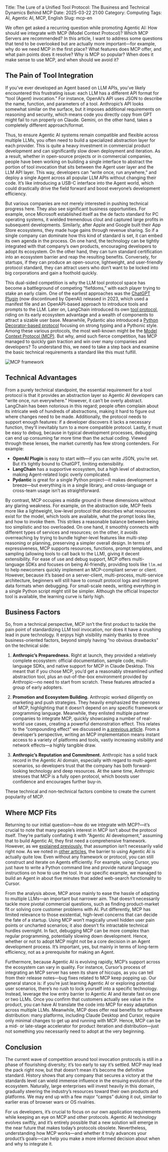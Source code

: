 Title: The Lure of a Unified Tool Protocol: The Business and Technical Dynamics Behind MCP
Date: 2025-03-22 21:00
Category: Computing
Tags: AI, Agentic AI, MCP, English
Slug: mcp-en

We often get asked a recurring question while promoting Agentic AI: How should we integrate with MCP (Model Context Protocol)? Which MCP Servers are recommended? In this article, I want to address some questions that tend to be overlooked but are actually more important—for example, why do we need MCP in the first place? What features does MCP offer, and what pain points does it resolve? Why is MCP so popular? When does it make sense to use MCP, and when should we avoid it?

## The Pain of Tool Integration

If you’ve ever developed an Agent based on LLM APIs, you’ve likely encountered this frustrating issue: each LLM has a different API format for “tool (Agent) invocation.” For instance, OpenAI’s API uses JSON to describe the name, function, and parameters of a tool. Anthropic’s API looks somewhat similar on the surface, but it imposes additional requirements on reasoning and security, which means code you directly copy from GPT might fail to run properly on Claude. Gemini, on the other hand, takes a completely different approach/format.

Thus, to ensure Agentic AI systems remain compatible and flexible across multiple LLMs, you often need to build a specialized abstraction layer for each provider. This is quite a heavy investment in commercial product development and can significantly slow down deployment and iteration. As a result, whether in open-source projects or in commercial companies, people have been working on building a single interface to abstract the portion of tool invocation that sits between the Agent user layer and the LLM API layer. This way, developers can “write once, run anywhere,” and deploy a single Agent across all popular LLM APIs without changing their code. It’s like introducing a USB-C interface into the Agent world, which could drastically drive the field forward and boost everyone’s development efficiency.

But various companies are not merely interested in pushing technical progress here. They also see significant business opportunities. For example, once Microsoft established itself as the de facto standard for PC operating systems, it wielded tremendous clout and captured large profits in subsequent developments. Similarly, after Apple and Google built their App Store ecosystems, they made huge gains through revenue sharing. So if a single company can dominate how this kind of standard is set, it can embed its own agenda in the process. On one hand, the technology can be tightly integrated with that company’s own products, encouraging developers to adopt its ecosystem. On the other hand, they can turn standard certification into an ecosystem barrier and reap the resulting benefits. Conversely, for startups, if they can produce an open-source, lightweight, and user-friendly protocol standard, they can attract users who don’t want to be locked into big corporations and gain a foothold quickly.

This dual-sided competition is why the LLM tool protocol space has become a battleground of competing “fiefdoms,” with each player trying to stake an early claim. One of the earliest approaches was the [ChatGPT Plugin](https://openai.com/index/chatgpt-plugins/) (now discontinued by OpenAI) released in 2023, which used a manifest file and an OpenAPI-based approach to introduce tools and prompts to the LLM. Later on, LangChain introduced its own [tool protocol](https://python.langchain.com/docs/concepts/tools/), riding on its early ecosystem advantage and a wealth of components to attract a sizable user base. Meanwhile, Pydantic also introduced a [Python Decorator-based protocol](https://ai.pydantic.dev/tools/) focusing on strong typing and a Pythonic style. Among these various protocols, the most well-known might be the [Model Context Protocol (MCP)](https://modelcontextprotocol.io/). But why, amid such fierce competition, has MCP managed to quickly gain traction and win over many companies and developers? To understand this, we need to take a step back and examine the basic technical requirements a standard like this must fulfill.

![MCP framework](/images/mcp.jpeg)

## Technical Advantages

From a purely technical standpoint, the essential requirement for a tool protocol is that it provides an abstraction layer so Agentic AI developers can “write once, run everywhere.” However, it can’t be overly abstract. LangChain has been notorious in this regard; people often complain about its intricate web of hundreds of abstractions, making it hard to figure out where changes need to be made. Additionally, the protocol needs to support enough features: if a developer discovers it lacks a necessary function, they’ll inevitably turn to a more compatible protocol. Lastly, it must be easy to debug, because in typical development processes, debugging can end up consuming far more time than the actual coding. Viewed through these lenses, the market currently has few strong contenders. For example:

- **OpenAI Plugin** is easy to start with—if you can write JSON, you’re set. But it’s tightly bound to ChatGPT, limiting extensibility.  
- **LangChain** has a supportive ecosystem, but a high level of abstraction, making Agent-related logic overly complicated.  
- **Pydantic** is great for a single Python project—it makes development a breeze—but everything is in a single library, and cross-language or cross-team usage isn’t as straightforward.

By contrast, MCP occupies a middle ground in these dimensions without any glaring weakness. For example, on the abstraction side, MCP feels more like a lightweight, low-level protocol that describes what resources exist for the model, which tools are available, what the prompt looks like, and how to invoke them. This strikes a reasonable balance between being too simplistic and too overloaded. On one hand, it smoothly connects with different types of services and resources; on the other, it avoids overreaching by trying to bundle higher-level features like multi-step reasoning or planning, preserving a simpler overall design. In terms of expressiveness, MCP supports resources, functions, prompt templates, and sampling (allowing tools to call back to the LLM), giving it decent extensibility. For ease of use and debug support, MCP offers multi-language SDKs and focuses on being AI-friendly, providing tools like `llm.md` to help newcomers quickly implement an MCP-compliant server or client. However, because it’s based on a server-client, multi-process, multi-service architecture, beginners will still have to consult protocol logs and interpret data formats when debugging. For small-scale needs, writing everything in a single Python script might still be simpler. Although the official Inspector tool is available, the learning curve is fairly high.

## Business Factors

So, from a technical perspective, MCP isn’t the first product to tackle the pain point of standardizing LLM tool invocation, nor does it have a crushing lead in pure technology. It enjoys high visibility mainly thanks to three business-oriented factors, beyond simply having “no obvious drawbacks” on the technical side:

1. **Anthropic’s Preparedness.** Right at launch, they provided a relatively complete ecosystem: official documentation, sample code, multi-language SDKs, and native support for MCP in Claude Desktop. This meant that if you chose MCP, you’d get a reasonably streamlined unified abstraction tool, plus an out-of-the-box environment provided by Anthropic—no need to start from scratch. These features attracted a group of early adopters.

2. **Promotion and Ecosystem Building.** Anthropic worked diligently on marketing and push strategies. They heavily emphasized the openness of MCP, highlighting that it doesn’t depend on any specific framework or programming language. Meanwhile, they enlisted multiple partner companies to integrate MCP, quickly showcasing a number of real-world use cases, creating a powerful demonstration effect. This relates to the “compounding effect” we discussed in [a previous article](https://yage.ai/manus-en.html). From a developer’s perspective, writing an MCP implementation means instant access to a variety of platforms and tools, vastly increasing visibility and network effects—a highly tangible draw.

3. **Anthropic’s Reputation and Commitment.** Anthropic has a solid track record in the Agentic AI domain, especially with regard to multi-agent scenarios, so developers trust that the company has both forward-looking technology and deep resources. At the same time, Anthropic stresses that MCP is a fully open protocol, which boosts user confidence and encourages further buy-in.

These technical and non-technical factors combine to create the current popularity of MCP.

## Where MCP Fits

Returning to our initial question—how do we integrate with MCP?—it’s crucial to note that many people’s interest in MCP isn’t about the protocol itself. They’re partially conflating it with “Agentic AI development,” assuming that to build Agentic AI, they first need a comprehensive framework. However, as we [explained previously](https://yage.ai/why-forget-all-frameworks-en.html), that assumption isn’t necessarily valid right now. As we noted in [other articles](https://yage.ai/cursor-to-devin-en.html), the barrier to using Agentic AI is actually quite low. Even without any framework or protocol, you can still construct and iterate on Agents efficiently. For example, using Cursor, you just have to write a Python command line and provide natural language instructions on how to use the tool. In our specific example, we managed to build an Agent in about five minutes that added web-search functionality to Cursor.

From the analysis above, MCP arose mainly to ease the hassle of adapting to multiple LLMs—an important but narrower aim. That doesn’t necessarily tackle more pivotal commercial questions, such as finding product-market fit or solving core customer problems with AI. Put differently, MCP has limited relevance to those existential, high-level concerns that can decide the fate of a startup. Using MCP won’t magically unveil hidden user pain points or uncharted scenarios; it also doesn’t fix intractable technical hurdles overnight. In fact, debugging MCP can be more complex than regular programming, potentially slowing down development. Hence, whether or not to adopt MCP might not be a core decision in an Agent development process. It’s important, yes, but mainly in terms of long-term efficiency, not as a prerequisite for making an Agent.

Furthermore, because Agentic AI is evolving rapidly, MCP’s support across the ecosystem can vary in quality. For instance, Cursor’s process of integrating an MCP server has seen its share of hiccups, as you can tell from their release notes—bug fixes related to MCP keep popping up. Our general stance is: if you’re just learning Agentic AI or exploring potential user scenarios, there’s no rush to lock yourself into a specific technology. Instead, leverage the low entry barrier to Agentic AI and iterate fast on one or two LLMs. Once you confirm that customers actually see value in the product, you can have AI translate the code into MCP for easy adaptation across multiple LLMs. Meanwhile, MCP does offer real benefits for software distribution: many platforms, including Claude Desktop and Cursor, require only minimal changes to get up and running with MCP. Hence, MCP can be a mid- or late-stage accelerator for product iteration and distribution—just not something you necessarily need to adopt at the very beginning.

## Conclusion

The current wave of competition around tool invocation protocols is still in a phase of flourishing diversity; it’s too early to say it’s settled. MCP may lead the pack right now, but that doesn’t mean it’s become the definitive standard. History shows that any company that secures a victory at the standards level can wield immense influence in the ensuing evolution of the ecosystem. Naturally, large enterprises will invest heavily in this domain, gradually steering the industry’s resources toward their own products and platforms. We may end up with a few major “camps” duking it out, similar to earlier eras of browser wars or OS rivalries.

For us developers, it’s crucial to focus on our own application requirements while keeping an eye on MCP and other protocols. Agentic AI technology evolves swiftly, and it’s entirely possible that a new solution will emerge in the near future that makes today’s protocols obsolete. Nevertheless, understanding how MCP works—and whether it truly advances your product’s goals—can help you make a more informed decision about when and why to integrate it.